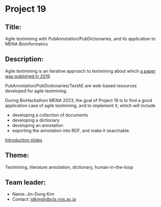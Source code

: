 # Project 19

## Title:

Agile textmining with PubAnnotation/PubDictionaries, and its application to MENA Bioinformatics

## Description:

Agile textmining is an iterative approach to textmining about which [a paper was published in 2019](https://doi.org/10.1093/bioinformatics/btz227).

PubAnnotation/PubDictionaries/TextAE are web-based resources developed for agile textmining.

During BioHackathon MENA 2023, the goal of Project 19 is to find a good application case of agile textmining, and to implement it, which will include
- developing a collection of documents
- developing a dictionary
- developing an annotation
- exporting the annotation into RDF, and make it searchable.

[Introduction slides](https://docs.google.com/presentation/d/1_qatz8PFwlg3aPcpXx3jOf27_-FdtZCs-nUSJZOV_d4/edit?usp=sharing)

## Theme:

Textmining, literature annotation, dictionary, human-in-the-loop

## Team leader:

 * Name:  Jin-Dong Kim
 * Contact: jdkim@dbcls.rois.ac.jp
 
